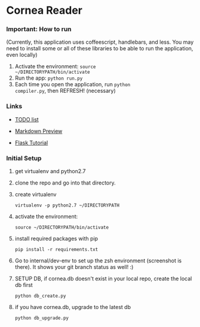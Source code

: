 Cornea Reader
======

### Important: How to run ###

(Currently, this application uses coffeescript, handlebars, and less. You may need to install some or all of these libraries to be able to run the application, even locally)

1. Activate the environment: <code>source ~/DIRECTORYPATH/bin/activate</code>
2. Run the app: <code>python run.py</code>
3. Each time you open the application, run <code>python compiler.py</code>, then REFRESH! (necessary)

### Links ###

- <a href="https://docs.google.com/document/d/1beOk0C9akyP1IJbl2NXgXpm7TkNPocqTxNZEK1QNKyc/edit" target="_blank">TODO list</a>

- <a href="http://github-markdown-preview.heroku.com/" target="_blank">Markdown Preview</a>

- <a href="http://flask.pocoo.org/docs/tutorial/" target="_blank">Flask Tutorial</a>

### Initial Setup ###

1. get virtualenv and python2.7

2. clone the repo and go into that directory.

3. create virtualenv

    <code>virtualenv -p python2.7 ~/DIRECTORYPATH</code>

4. activate the environment:

    <code>source ~/DIRECTORYPATH/bin/activate</code>

5. install required packages with pip

    <code>pip install -r requirements.txt</code>

6. Go to internal/dev-env to set up the zsh environment (screenshot is there). It shows your git branch status as well! :)

7. SETUP DB, if cornea.db doesn't exist in your local repo, create the local db first

    <code>python db_create.py</code>

8. if you have cornea.db, upgrade to the latest db

    <code>python db_upgrade.py</code>
